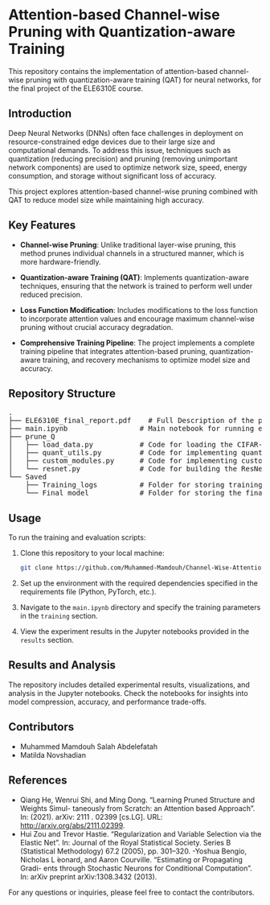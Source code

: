 
# Attention-based Channel-wise Pruning with Quantization-aware Training

This repository contains the implementation of attention-based channel-wise pruning with quantization-aware training (QAT) for neural networks, for the final project of the ELE6310E course.

## Introduction

Deep Neural Networks (DNNs) often face challenges in deployment on resource-constrained edge devices due to their large size and computational demands. To address this issue, techniques such as quantization (reducing precision) and pruning (removing unimportant network components) are used to optimize network size, speed, energy consumption, and storage without significant loss of accuracy.

This project explores attention-based channel-wise pruning combined with QAT to reduce model size while maintaining high accuracy.

## Key Features

- **Channel-wise Pruning**: Unlike traditional layer-wise pruning, this method prunes individual channels in a structured manner, which is more hardware-friendly.
  
- **Quantization-aware Training (QAT)**: Implements quantization-aware techniques, ensuring that the network is trained to perform well under reduced precision.

- **Loss Function Modification**: Includes modifications to the loss function to incorporate attention values and encourage maximum channel-wise pruning without crucial accuracy degradation.

- **Comprehensive Training Pipeline**: The project implements a complete training pipeline that integrates attention-based pruning, quantization-aware training, and recovery mechanisms to optimize model size and accuracy.

## Repository Structure

<pre>
.
├── ELE6310E_final_report.pdf	 # Full Description of the project
├── main.ipynb                 # Main notebook for running experiments, training models and results analysis.
├── prune_Q
│   ├── load_data.py           # Code for loading the CIFAR-10 dataset.
│   ├── quant_utils.py         # Code for implementing quantization and dequantization.
│   ├── custom_modules.py      # Code for implementing custom quantized attention-based Conv2d and Linear modules.
│   └── resnet.py              # Code for building the ResNet32 network using custom modules.
└── Saved
    ├── Training_logs          # Folder for storing training logs.
    └── Final_model            # Folder for storing the final saved model.
</pre>



## Usage

To run the training and evaluation scripts:

1. Clone this repository to your local machine:
   ```bash
   git clone https://github.com/Muhammed-Mamdouh/Channel-Wise-Attention-based-pruning-with-Quantization-aware-training.git
   ```

2. Set up the environment with the required dependencies specified in the requirements file (Python, PyTorch, etc.).

3. Navigate to the `main.ipynb` directory and specify the training parameters in the `training` section.

4. View the experiment results in the Jupyter notebooks provided in the `results` section.

## Results and Analysis

The repository includes detailed experimental results, visualizations, and analysis in the Jupyter notebooks. Check the notebooks for insights into model compression, accuracy, and performance trade-offs.

## Contributors

- Muhammed Mamdouh Salah Abdelefatah
- Matilda Novshadian


## References
- Qiang He, Wenrui Shi, and Ming Dong. “Learning Pruned Structure and Weights Simul- taneously from Scratch: an Attention based Approach”. In: (2021). arXiv: 2111 . 02399 [cs.LG]. URL: http://arxiv.org/abs/2111.02399.
- Hui Zou and Trevor Hastie. “Regularization and Variable Selection via the Elastic Net”. In: Journal of the Royal Statistical Society. Series B (Statistical Methodology) 67.2 (2005), pp. 301–320.
-Yoshua Bengio, Nicholas L  ́eonard, and Aaron Courville. “Estimating or Propagating Gradi- ents through Stochastic Neurons for Conditional Computation”. In: arXiv preprint arXiv:1308.3432 (2013).

For any questions or inquiries, please feel free to contact the contributors.
